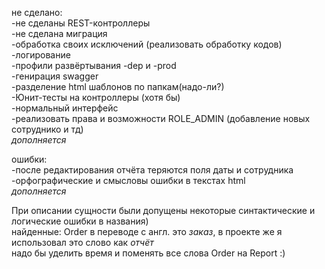 не сделано:
<br />-не сделаны REST-контроллеры
<br />-не сделана миграция
<br />-обработка своих исключений (реализовать обработку кодов)
<br />-логирование
<br />-профили развёртывания -dep и -prod
<br />-генирация swagger
<br />-разделение html шаблонов по папкам(надо-ли?)
<br />-Юнит-тесты на контроллеры (хотя бы)
<br />-нормальный интерфейс
<br />-реализовать права и возможности ROLE_ADMIN (добавление новых сотруднико и тд)
<br />*дополняется*


ошибки:
<br />-после редактирования отчёта теряются поля даты и сотрудника
<br />-орфографические и смысловы ошибки в текстах html
<br />*дополняется*

При описании сущности были допущены некоторые синтактические и логические ошибки в названия)
<br /> найденные: Order в переводе с англ. это *заказ*, в проекте же я использовал это слово как *отчёт*
<br /> надо бы уделить время и поменять все слова Order на Report :)
